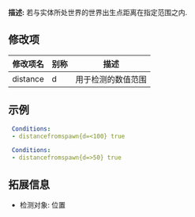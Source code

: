 **描述:** 若与实体所处世界的世界出生点距离在指定范围之内.

修改项
---

| 修改项名  | 别称           | 描述                      |
| --------- | -------------- | ------------------------- |
| distance | d | 用于检测的数值范围 |

示例
---

```yaml
 Conditions:
 - distancefromspawn{d=<100} true
```
```yaml
 Conditions:
 - distancefromspawn{d=>50} true
```

拓展信息
---

- 检测对象: 位置